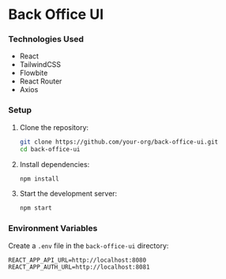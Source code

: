 

# Back Office UI
### Technologies Used
- React
- TailwindCSS
- Flowbite
- React Router
- Axios

### Setup
1. Clone the repository:
   ```sh
   git clone https://github.com/your-org/back-office-ui.git
   cd back-office-ui
   ```
2. Install dependencies:
   ```sh
   npm install
   ```
3. Start the development server:
   ```sh
   npm start
   ```

### Environment Variables
Create a `.env` file in the `back-office-ui` directory:
```
REACT_APP_API_URL=http://localhost:8080
REACT_APP_AUTH_URL=http://localhost:8081
```
